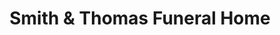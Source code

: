---
title: "Smith & Thomas Funeral Home"
url: /chicago/smith-und-thomas-funeral-home/
shop: Bestattungen
---